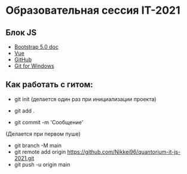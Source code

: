 # Образовательная сессия IT-2021
## Блок JS

- [Bootstrap 5.0 doc](https://getbootstrap.com/docs/5.0)
- [Vue](https://ru.vuejs.org/) 
- [GitHub](https://github.com/)
- [Git for Windows](https://git-scm.com/download/win)


## Как работать с гитом:
- git init (делается один раз при инициализации проекта)


- git add .
- git commit -m 'Сообщение'

(Делается при первом пуше)
- git branch -M main
- git remote add origin https://github.com/Nikkei96/quantorium-it-js-2021.git
- git push -u origin main